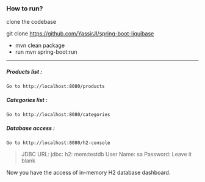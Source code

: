 ### How to run?
clone the codebase

git clone https://github.com/YassirJI/spring-boot-liquibase
- mvn clean package
- run mvn spring-boot:run

-------
##### Products list :
`Go to http://localhost:8080/products`

##### Categories list :
`Go to http://localhost:8080/categories`

##### Database access :
`Go to http://localhost:8080/h2-console`

>JDBC URL: jdbc: h2: mem:testdb
User Name: sa
Password: Leave it blank

Now you have the access of in-memory H2 database dashboard.
